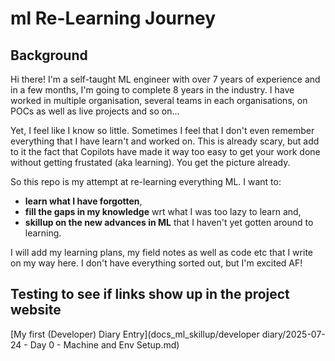 # ml Re-Learning Journey
## Background
Hi there!
I'm a self-taught ML engineer with over 7 years of experience and in a few months, I'm going to complete 8 years in the industry. I have worked in multiple organisation, several teams in each organisations, on POCs as well as live projects and so on...

Yet, I feel like I know so little. Sometimes I feel that I don't even remember everything that I have learn't and worked on. This is already scary, but add to it the fact that Copilots have made it way too easy to get your work done without getting frustated (aka learning). You get the picture already.

So this repo is my attempt at re-learning everything ML. I want to:
- **learn what I have forgotten**,
- **fill the gaps in my knowledge** wrt what I was too lazy to learn and,
- **skillup on the new advances in ML** that I haven't yet gotten around to learning.

I will add my learning plans, my field notes as well as code etc that I write on my way here. I don't have everything sorted out, but I'm excited AF!

## Testing to see if links show up in the project website
[My first (Developer) Diary Entry](docs_ml_skillup/developer diary/2025-07-24 - Day 0 - Machine and Env Setup.md)




